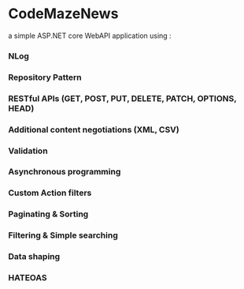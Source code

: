 # CodeMazeNews
a simple ASP.NET core WebAPI application using :
### NLog
### Repository Pattern
### RESTful APIs (GET, POST, PUT, DELETE, PATCH, OPTIONS, HEAD)
### Additional content negotiations (XML, CSV)
### Validation
### Asynchronous programming
### Custom Action filters
### Paginating & Sorting
### Filtering & Simple searching
### Data shaping
### HATEOAS
